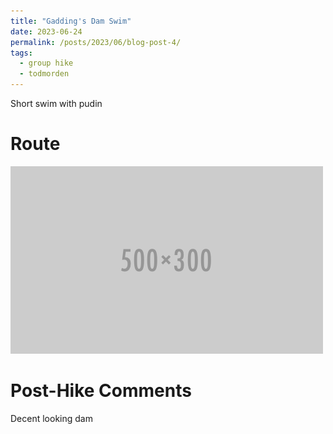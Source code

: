 ```yaml
---
title: "Gadding's Dam Swim"
date: 2023-06-24
permalink: /posts/2023/06/blog-post-4/
tags:
  - group hike
  - todmorden
---
```


Short swim with pudin

Route
======
<img src="/images/500x300.png">

Post-Hike Comments
======
Decent looking dam